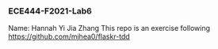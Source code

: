 ### ECE444-F2021-Lab6
Name: Hannah Yi Jia Zhang
This repo is an exercise following https://github.com/mjhea0/flaskr-tdd
